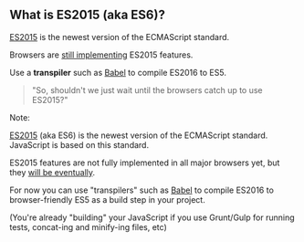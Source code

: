 ##  What is ES2015 (aka ES6)?

[ES2015](https://babeljs.io/docs/learn-es2015/) is the newest version of the ECMAScript standard.

Browsers are [still implementing](http://kangax.github.io/compat-table/es6/) ES2015 features.

Use a __transpiler__ such as [Babel](https://babeljs.io/) to compile ES2016 to ES5.

> "So, shouldn't we just wait until the browsers catch up to use ES2015?"

Note:

[ES2015](https://babeljs.io/docs/learn-es2015/) (aka ES6) is the newest version of the ECMAScript standard. JavaScript is based on this standard.

ES2015 features are not fully implemented in all major browsers yet, but they [will be eventually](http://kangax.github.io/compat-table/es6/).

For now you can use "transpilers" such as [Babel](https://babeljs.io/) to compile ES2016 to browser-friendly ES5 as a build step in your project.

(You're already "building" your JavaScript if you use Grunt/Gulp for running tests, concat-ing and minify-ing files, etc)
